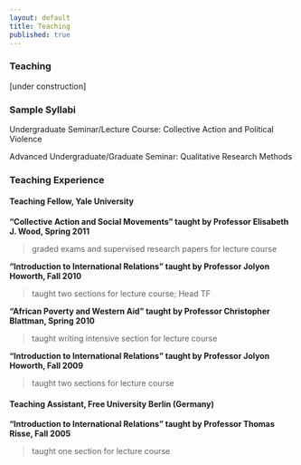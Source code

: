 ```yaml
---
layout: default
title: Teaching
published: true
---
```


### Teaching

[under construction]

### Sample Syllabi

Undergraduate Seminar/Lecture Course: Collective Action and Political Violence

Advanced Undergraduate/Graduate Seminar: Qualitative Research Methods

### Teaching Experience

#### Teaching Fellow, Yale University

**“Collective Action and Social Movements” taught by Professor Elisabeth J. Wood, Spring 2011**

> graded exams and supervised research papers for lecture course 

**“Introduction to International Relations” taught by Professor Jolyon Howorth, Fall 2010**

> taught two sections for lecture course; Head TF

**“African Poverty and Western Aid” taught by Professor Christopher Blattman, Spring 2010**

> taught writing intensive section for lecture course

**“Introduction to International Relations” taught by Professor Jolyon Howorth, Fall 2009**

> taught two sections for lecture course 

#### Teaching Assistant, Free University Berlin (Germany)

**“Introduction to International Relations” taught by Professor Thomas Risse, Fall 2005**

> taught one section for lecture course 